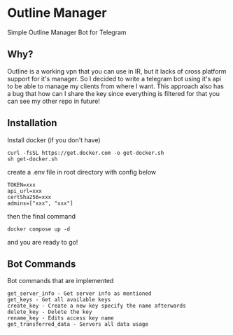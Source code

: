 # Outline Manager
Simple Outline Manager Bot for Telegram

## Why?
Outline is a working vpn that you can use in IR, but it lacks of cross platform support for it's manager.
So I decided to write a telegram bot using it's api to be able to manage my clients from where I want.
This approach also has a bug that how can I share the key since everything is filtered for that you can 
see my other repo in future!

## Installation
Install docker (if you don't have)
```
curl -fsSL https://get.docker.com -o get-docker.sh
sh get-docker.sh
```
create a .env file in root directory with config below
```
TOKEN=xxx
api_url=xxx
certSha256=xxx
admins=["xxx", "xxx"]
```
then the final command
```
docker compose up -d
```
and you are ready to go!

## Bot Commands
Bot commands that are implemented 
```
get_server_info - Get server info as mentioned
get_keys - Get all available keys
create_key - Create a new key specify the name afterwards
delete_key - Delete the key
rename_key - Edits access key name
get_transferred_data - Servers all data usage
```
